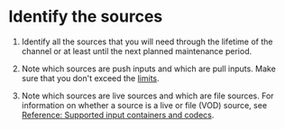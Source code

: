 # Identify the sources<a name="ips-collect-sources"></a>

1. Identify all the sources that you will need through the lifetime of the channel or at least until the next planned maintenance period\.

1. Note which sources are push inputs and which are pull inputs\. Make sure that you don't exceed the [limits](eml-limitations-and-rules.md#limits-inputs)\. 

1. Note which sources are live sources and which are file sources\. For information on whether a source is a live or file \(VOD\) source, see [Reference: Supported input containers and codecs](inputs-supported-containers.md)\.